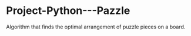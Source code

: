 # Project-Python---Pazzle
Algorithm that finds the optimal arrangement of puzzle pieces on a board.
